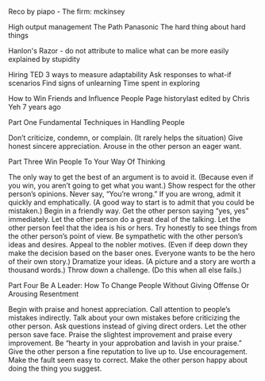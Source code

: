Reco by piapo - The firm: mckinsey

High output management
The Path Panasonic
The hard thing about hard things

Hanlon's Razor - do not attribute to malice what can be more easily explained by stupidity

Hiring
TED 3 ways to measure adaptability
Ask responses to what-if scenarios
Find signs of unlearning
Time spent in exploring

How to Win Friends and Influence People
Page historylast edited by Chris Yeh 7 years ago

Part One
Fundamental Techniques in Handling People

Don’t criticize, condemn, or complain. (It rarely helps the situation)
Give honest sincere appreciation.
Arouse in the other person an eager want.

Part Three
Win People To Your Way Of Thinking

The only way to get the best of an argument is to avoid it. (Because even if you win, you aren’t going to get what you want.)
Show respect for the other person’s opinions. Never say, “You’re wrong.”
If you are wrong, admit it quickly and emphatically. (A good way to start is to admit that you could be mistaken.)
Begin in a friendly way.
Get the other person saying “yes, yes” immediately.
Let the other person do a great deal of the talking.
Let the other person feel that the idea is his or hers.
Try honestly to see things from the other person’s point of view.
Be sympathetic with the other person’s ideas and desires.
Appeal to the nobler motives. (Even if deep down they make the decision based on the baser ones. Everyone wants to be the hero of their own story.)
Dramatize your ideas. (A picture and a story are worth a thousand words.)
Throw down a challenge. (Do this when all else fails.) 

Part Four
Be A Leader: How To Change People Without Giving Offense Or Arousing Resentment

Begin with praise and honest appreciation.
Call attention to people’s mistakes indirectly.
Talk about your own mistakes before criticizing the other person.
Ask questions instead of giving direct orders.
Let the other person save face.
Praise the slightest improvement and praise every improvement. Be “hearty in your approbation and lavish in your praise.”
Give the other person a fine reputation to live up to.
Use encouragement. Make the fault seem easy to correct.
Make the other person happy about doing the thing you suggest.


